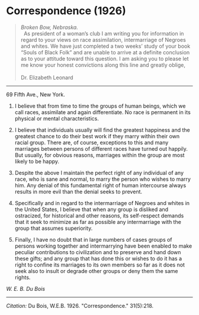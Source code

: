 
# Correspondence (1926)

> *Broken Bow, Nebraska.*  
> &nbsp;
> As president of a woman’s club I am writing you for information in regard to your views on race assimilation, intermarriage of Negroes and whites. We have just completed a two weeks’ study of your book “Souls of Black Folk” and are unable to arrive at a definite conclusion as to your attitude toward this question. I am asking you to please let me know your honest convictions along this line and greatly oblige,  
>&nbsp;  
> Dr. Elizabeth Leonard

---

69 Fifth Ave., New York.

 1. I believe that from time to time the groups of human beings, which we call races, assimilate and again differentiate. No race is permanent in its physical or mental characteristics.

2. I believe that individuals usually will find the greatest happiness and the greatest chance to do their best work if they marry within their own racial group. There are, of course, exceptions to this and many marriages between persons of different races have turned out happily. But usually, for obvious reasons, marriages within the group are most likely to be happy.

3. Despite the above I maintain the perfect right of any individual of any race, who is sane and normal, to marry the person who wishes to marry him. Any denial of this fundamental right of human intercourse always results in more evil than the denial seeks to prevent.

4. Specifically and in regard to the intermarriage of Negroes and whites in the United States, I believe that when any group is disliked and ostracized, for historical and other reasons, its self-respect demands that it seek to minimize as far as possible any intermarriage with the group that assumes superiority.

5. Finally, I have no doubt that in large numbers of cases groups of persons working together and intermarrying have been enabled to make peculiar contributions to civilization and to preserve and hand down these gifts; and any group that has done this or wishes to do it has a right to confine its marriages to its own members so far as it does not seek also to insult or degrade other groups or deny them the same rights.

*W. E. B. Du Bois*


________________
*Citation:* Du Bois, W.E.B. 1926. "Correspondence."  31(5):218.
